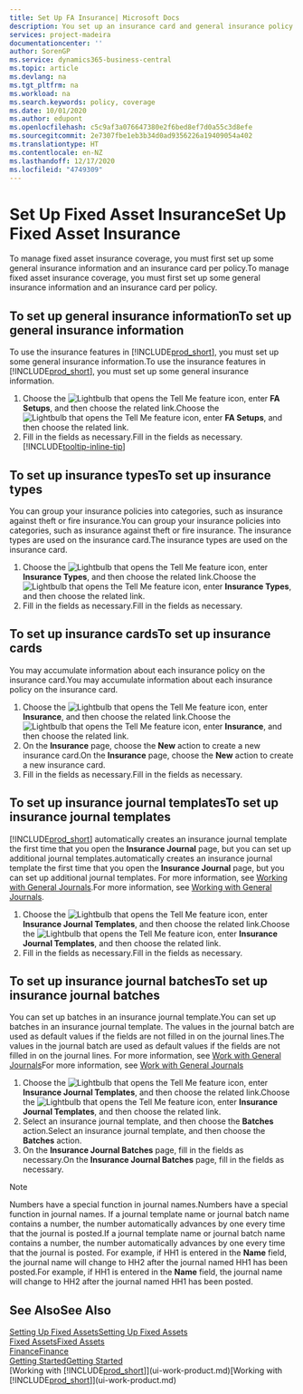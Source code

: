 ```yaml
---
title: Set Up FA Insurance| Microsoft Docs
description: You set up an insurance card and general insurance policy information to manage fixed asset insurance coverage.
services: project-madeira
documentationcenter: ''
author: SorenGP
ms.service: dynamics365-business-central
ms.topic: article
ms.devlang: na
ms.tgt_pltfrm: na
ms.workload: na
ms.search.keywords: policy, coverage
ms.date: 10/01/2020
ms.author: edupont
ms.openlocfilehash: c5c9af3a076647380e2f6bed8ef7d0a55c3d8efe
ms.sourcegitcommit: 2e7307fbe1eb3b34d0ad9356226a19409054a402
ms.translationtype: HT
ms.contentlocale: en-NZ
ms.lasthandoff: 12/17/2020
ms.locfileid: "4749309"
---
```

# <a name="set-up-fixed-asset-insurance"></a><span data-ttu-id="cb09d-103">Set Up Fixed Asset Insurance</span><span class="sxs-lookup"><span data-stu-id="cb09d-103">Set Up Fixed Asset Insurance</span></span>
<span data-ttu-id="cb09d-104">To manage fixed asset insurance coverage, you must first set up some general insurance information and an insurance card per policy.</span><span class="sxs-lookup"><span data-stu-id="cb09d-104">To manage fixed asset insurance coverage, you must first set up some general insurance information and an insurance card per policy.</span></span>

## <a name="to-set-up-general-insurance-information"></a><span data-ttu-id="cb09d-105">To set up general insurance information</span><span class="sxs-lookup"><span data-stu-id="cb09d-105">To set up general insurance information</span></span>
<span data-ttu-id="cb09d-106">To use the insurance features in [!INCLUDE[prod_short](includes/prod_short.md)], you must set up some general insurance information.</span><span class="sxs-lookup"><span data-stu-id="cb09d-106">To use the insurance features in [!INCLUDE[prod_short](includes/prod_short.md)], you must set up some general insurance information.</span></span>  

1. <span data-ttu-id="cb09d-107">Choose the ![Lightbulb that opens the Tell Me feature](media/ui-search/search_small.png "Tell me what you want to do") icon, enter **FA Setups**, and then choose the related link.</span><span class="sxs-lookup"><span data-stu-id="cb09d-107">Choose the ![Lightbulb that opens the Tell Me feature](media/ui-search/search_small.png "Tell me what you want to do") icon, enter **FA Setups**, and then choose the related link.</span></span>  
2. <span data-ttu-id="cb09d-108">Fill in the fields as necessary.</span><span class="sxs-lookup"><span data-stu-id="cb09d-108">Fill in the fields as necessary.</span></span> [!INCLUDE[tooltip-inline-tip](includes/tooltip-inline-tip_md.md)]  

## <a name="to-set-up-insurance-types"></a><span data-ttu-id="cb09d-109">To set up insurance types</span><span class="sxs-lookup"><span data-stu-id="cb09d-109">To set up insurance types</span></span>
<span data-ttu-id="cb09d-110">You can group your insurance policies into categories, such as insurance against theft or fire insurance.</span><span class="sxs-lookup"><span data-stu-id="cb09d-110">You can group your insurance policies into categories, such as insurance against theft or fire insurance.</span></span> <span data-ttu-id="cb09d-111">The insurance types are used on the insurance card.</span><span class="sxs-lookup"><span data-stu-id="cb09d-111">The insurance types are used on the insurance card.</span></span>

1. <span data-ttu-id="cb09d-112">Choose the ![Lightbulb that opens the Tell Me feature](media/ui-search/search_small.png "Tell me what you want to do") icon, enter **Insurance Types**, and then choose the related link.</span><span class="sxs-lookup"><span data-stu-id="cb09d-112">Choose the ![Lightbulb that opens the Tell Me feature](media/ui-search/search_small.png "Tell me what you want to do") icon, enter **Insurance Types**, and then choose the related link.</span></span>  
2. <span data-ttu-id="cb09d-113">Fill in the fields as necessary.</span><span class="sxs-lookup"><span data-stu-id="cb09d-113">Fill in the fields as necessary.</span></span>

## <a name="to-set-up-insurance-cards"></a><span data-ttu-id="cb09d-114">To set up insurance cards</span><span class="sxs-lookup"><span data-stu-id="cb09d-114">To set up insurance cards</span></span>
<span data-ttu-id="cb09d-115">You may accumulate information about each insurance policy on the insurance card.</span><span class="sxs-lookup"><span data-stu-id="cb09d-115">You may accumulate information about each insurance policy on the insurance card.</span></span>  

1. <span data-ttu-id="cb09d-116">Choose the ![Lightbulb that opens the Tell Me feature](media/ui-search/search_small.png "Tell me what you want to do") icon, enter **Insurance**, and then choose the related link.</span><span class="sxs-lookup"><span data-stu-id="cb09d-116">Choose the ![Lightbulb that opens the Tell Me feature](media/ui-search/search_small.png "Tell me what you want to do") icon, enter **Insurance**, and then choose the related link.</span></span>  
2. <span data-ttu-id="cb09d-117">On the **Insurance** page, choose the **New** action to create a  new insurance card.</span><span class="sxs-lookup"><span data-stu-id="cb09d-117">On the **Insurance** page, choose the **New** action to create a  new insurance card.</span></span>  
3. <span data-ttu-id="cb09d-118">Fill in the fields as necessary.</span><span class="sxs-lookup"><span data-stu-id="cb09d-118">Fill in the fields as necessary.</span></span>

## <a name="to-set-up-insurance-journal-templates"></a><span data-ttu-id="cb09d-119">To set up insurance journal templates</span><span class="sxs-lookup"><span data-stu-id="cb09d-119">To set up insurance journal templates</span></span>
[!INCLUDE[prod_short](includes/prod_short.md)] <span data-ttu-id="cb09d-120">automatically creates an insurance journal template the first time that you open the **Insurance Journal** page, but you can set up additional journal templates.</span><span class="sxs-lookup"><span data-stu-id="cb09d-120">automatically creates an insurance journal template the first time that you open the **Insurance Journal** page, but you can set up additional journal templates.</span></span> <span data-ttu-id="cb09d-121">For more information, see [Working with General Journals](ui-work-general-journals.md).</span><span class="sxs-lookup"><span data-stu-id="cb09d-121">For more information, see [Working with General Journals](ui-work-general-journals.md).</span></span>  

1. <span data-ttu-id="cb09d-122">Choose the ![Lightbulb that opens the Tell Me feature](media/ui-search/search_small.png "Tell me what you want to do") icon, enter **Insurance Journal Templates**, and then choose the related link.</span><span class="sxs-lookup"><span data-stu-id="cb09d-122">Choose the ![Lightbulb that opens the Tell Me feature](media/ui-search/search_small.png "Tell me what you want to do") icon, enter **Insurance Journal Templates**, and then choose the related link.</span></span>  
2. <span data-ttu-id="cb09d-123">Fill in the fields as necessary.</span><span class="sxs-lookup"><span data-stu-id="cb09d-123">Fill in the fields as necessary.</span></span>

## <a name="to-set-up-insurance-journal-batches"></a><span data-ttu-id="cb09d-124">To set up insurance journal batches</span><span class="sxs-lookup"><span data-stu-id="cb09d-124">To set up insurance journal batches</span></span>
<span data-ttu-id="cb09d-125">You can set up batches in an insurance journal template.</span><span class="sxs-lookup"><span data-stu-id="cb09d-125">You can set up batches in an insurance journal template.</span></span> <span data-ttu-id="cb09d-126">The values in the journal batch are used as default values if the fields are not filled in on the journal lines.</span><span class="sxs-lookup"><span data-stu-id="cb09d-126">The values in the journal batch are used as default values if the fields are not filled in on the journal lines.</span></span> <span data-ttu-id="cb09d-127">For more information, see [Work with General Journals](ui-work-general-journals.md)</span><span class="sxs-lookup"><span data-stu-id="cb09d-127">For more information, see [Work with General Journals](ui-work-general-journals.md)</span></span>  

1. <span data-ttu-id="cb09d-128">Choose the ![Lightbulb that opens the Tell Me feature](media/ui-search/search_small.png "Tell me what you want to do") icon, enter **Insurance Journal Templates**, and then choose the related link.</span><span class="sxs-lookup"><span data-stu-id="cb09d-128">Choose the ![Lightbulb that opens the Tell Me feature](media/ui-search/search_small.png "Tell me what you want to do") icon, enter **Insurance Journal Templates**, and then choose the related link.</span></span>  
2. <span data-ttu-id="cb09d-129">Select an insurance journal template, and then choose the **Batches** action.</span><span class="sxs-lookup"><span data-stu-id="cb09d-129">Select an insurance journal template, and then choose the **Batches** action.</span></span>
3. <span data-ttu-id="cb09d-130">On the **Insurance Journal Batches** page, fill in the fields as necessary.</span><span class="sxs-lookup"><span data-stu-id="cb09d-130">On the **Insurance Journal Batches** page, fill in the fields as necessary.</span></span>

> [!NOTE]  
>   <span data-ttu-id="cb09d-131">Numbers have a special function in journal names.</span><span class="sxs-lookup"><span data-stu-id="cb09d-131">Numbers have a special function in journal names.</span></span> <span data-ttu-id="cb09d-132">If a journal template name or journal batch name contains a number, the number automatically advances by one every time that the journal is posted.</span><span class="sxs-lookup"><span data-stu-id="cb09d-132">If a journal template name or journal batch name contains a number, the number automatically advances by one every time that the journal is posted.</span></span> <span data-ttu-id="cb09d-133">For example, if HH1 is entered in the **Name** field, the journal name will change to HH2 after the journal named HH1 has been posted.</span><span class="sxs-lookup"><span data-stu-id="cb09d-133">For example, if HH1 is entered in the **Name** field, the journal name will change to HH2 after the journal named HH1 has been posted.</span></span>

## <a name="see-also"></a><span data-ttu-id="cb09d-134">See Also</span><span class="sxs-lookup"><span data-stu-id="cb09d-134">See Also</span></span>
[<span data-ttu-id="cb09d-135">Setting Up Fixed Assets</span><span class="sxs-lookup"><span data-stu-id="cb09d-135">Setting Up Fixed Assets</span></span>](fa-setup.md)  
[<span data-ttu-id="cb09d-136">Fixed Assets</span><span class="sxs-lookup"><span data-stu-id="cb09d-136">Fixed Assets</span></span>](fa-manage.md)  
[<span data-ttu-id="cb09d-137">Finance</span><span class="sxs-lookup"><span data-stu-id="cb09d-137">Finance</span></span>](finance.md)  
[<span data-ttu-id="cb09d-138">Getting Started</span><span class="sxs-lookup"><span data-stu-id="cb09d-138">Getting Started</span></span>](product-get-started.md)  
<span data-ttu-id="cb09d-139">[Working with [!INCLUDE[prod_short](includes/prod_short.md)]](ui-work-product.md)</span><span class="sxs-lookup"><span data-stu-id="cb09d-139">[Working with [!INCLUDE[prod_short](includes/prod_short.md)]](ui-work-product.md)</span></span>
